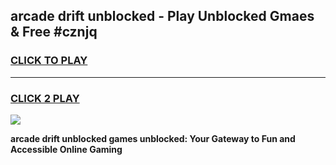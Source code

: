 
## arcade drift unblocked - Play Unblocked Gmaes & Free #cznjq
<h3>
<a href="https://news.freeplayer.one?title=arcade_drift_unblocked&ref=24F">CLICK TO PLAY</a></h3>
<hr>

<h3>
<a href="https://news.freeplayer.one?title=arcade_drift_unblocked&ref=24F">CLICK 2 PLAY</a>
  
</h3>

<a href="https://news.freeplayer.one?title=arcade_drift_unblocked&ref=24F/"><img src="https://clearcache.store/games.png"></a>


**arcade drift unblocked games unblocked: Your Gateway to Fun and Accessible Online Gaming**
